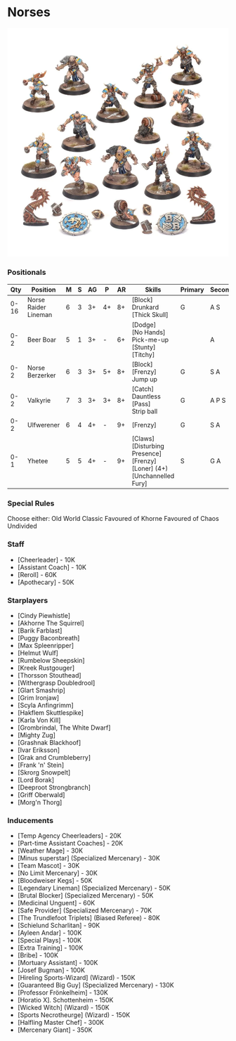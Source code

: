 ﻿# Norses

![](../media/teams/BBNorseTeamLead.webp)

### Positionals

| Qty  | Position             | M | S | AG | P  | AR | Skills                                                                                    | Primary | Secondary | Cost |
| ---- | -------------------- | - | - | -- | -- | -- | ----------------------------------------------------------------------------------------- | ------- | --------- | ---- |
| 0-16 | Norse Raider Lineman | 6 | 3 | 3+ | 4+ | 8+ | [Block] <br /> Drunkard <br /> [Thick Skull]                                         | G       | A S       | 50K  |
| 0-2  | Beer Boar            | 5 | 1 | 3+ | -  | 6+ | [Dodge] <br /> [No Hands] <br /> Pick-me-up <br /> [Stunty] <br /> [Titchy]                     |         | A         | 20K  |
| 0-2  | Norse Berzerker      | 6 | 3 | 3+ | 5+ | 8+ | [Block] <br /> [Frenzy] <br /> Jump up                                               | G       | S A       | 90K  |
| 0-2  | Valkyrie             | 7 | 3 | 3+ | 3+ | 8+ | [Catch] <br /> Dauntless <br /> [Pass] <br /> Strip ball                                      | G       | A P S     | 95K  |
| 0-2  | Ulfwerener           | 6 | 4 | 4+ | -  | 9+ | [Frenzy]                                                                                    | G       | S A       | 105K |
| 0-1  | Yhetee               | 5 | 5 | 4+ | -  | 9+ | [Claws] <br /> [Disturbing Presence] <br /> [Frenzy] <br /> [Loner] (4+) <br /> [Unchannelled Fury] | S       | G A       | 140K |

### Special Rules

Choose either:
Old World Classic
Favoured of Khorne
Favoured of Chaos Undivided

### Staff

* [Cheerleader] - 10K
* [Assistant Coach] - 10K
* [Reroll] - 60K
* [Apothecary]  - 50K

### Starplayers

* [Cindy Piewhistle]             
* [Akhorne The Squirrel]         
* [Barik Farblast]               
* [Puggy Baconbreath]            
* [Max Spleenripper]             
* [Helmut Wulf]                  
* [Rumbelow Sheepskin]           
* [Kreek Rustgouger]             
* [Thorsson Stouthead]           
* [Withergrasp Doubledrool]      
* [Glart Smashrip]               
* [Grim Ironjaw]                 
* [Scyla Anfingrimm]             
* [Hakflem Skuttlespike]         
* [Karla Von Kill]               
* [Grombrindal, The White Dwarf] 
* [Mighty Zug]                   
* [Grashnak Blackhoof]           
* [Ivar Eriksson]                
* [Grak and Crumbleberry]              
* [Frank 'n' Stein]              
* [Skrorg Snowpelt]              
* [Lord Borak]                   
* [Deeproot Strongbranch]        
* [Griff Oberwald]               
* [Morg'n Thorg]                 

### Inducements

* [Temp Agency Cheerleaders] - 20K
* [Part-time Assistant Coaches] - 20K
* [Weather Mage] - 30K
* [Minus superstar] (Specialized Mercenary) - 30K
* [Team Mascot] - 30K
* [No Limit Mercenary] - 30K
* [Bloodweiser Kegs] - 50K
* [Legendary Lineman] (Specialized Mercenary) - 50K
* [Brutal Blocker] (Specialized Mercenary) - 50K
* [Medicinal Unguent] - 60K
* [Safe Provider] (Specialized Mercenary) - 70K
* [The Trundlefoot Triplets] (Biased Referee) - 80K
* [Schielund Scharlitan] - 90K
* [Ayleen Andar] - 100K
* [Special Plays] - 100K
* [Extra Training] - 100K
* [Bribe] - 100K
* [Mortuary Assistant] - 100K
* [Josef Bugman] - 100K
* [Hireling Sports-Wizard] (Wizard) - 150K
* [Guaranteed Big Guy] (Specialized Mercenary) - 130K
* [Professor Frönkelheim] - 130K
* [Horatio X]. Schottenheim - 150K
* [Wicked Witch] (Wizard) - 150K
* [Sports Necrotheurge] (Wizard) - 150K
* [Halfling Master Chef] - 300K
* [Mercenary Giant] - 350K
